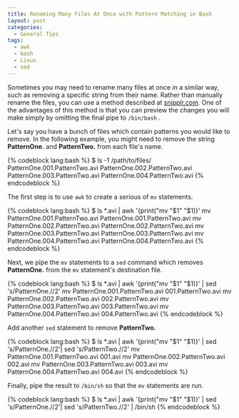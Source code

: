 ```yaml
---
title: Renaming Many Files At Once with Pattern Matching in Bash
layout: post
categories:
  - General Tips
tags:
  - awk
  - bash
  - Linux
  - sed
---
```

Sometimes you may need to rename many files at once in a similar way, such as removing a 
specific string from their name. Rather than manually rename the files, you can use a method 
described at [snipplr.com][1]. One of the advantages of this method is that you can preview 
the changes you will make simply by omitting the final pipe to `/bin/bash` .

Let's say you have a bunch of files which contain patterns you would like to remove. In the
following example, you might need to remove the string **PatternOne.** and **PatternTwo.** 
from each file's name.

{% codeblock lang:bash %}
$ ls -1 /path/to/files/
PatternOne.001.PatternTwo.avi
PatternOne.002.PatternTwo.avi
PatternOne.003.PatternTwo.avi
PatternOne.004.PatternTwo.avi
{% endcodeblock %}

The first step is to use `awk` to create a serious of `mv` statements.

{% codeblock lang:bash %}
$ ls *.avi | awk '{print("mv "$1" "$1)}'
mv PatternOne.001.PatternTwo.avi PatternOne.001.PatternTwo.avi
mv PatternOne.002.PatternTwo.avi PatternOne.002.PatternTwo.avi
mv PatternOne.003.PatternTwo.avi PatternOne.003.PatternTwo.avi
mv PatternOne.004.PatternTwo.avi PatternOne.004.PatternTwo.avi
{% endcodeblock %}

Next, we pipe the `mv` statements to a `sed` command which removes **PatternOne.** from 
the `mv` statement's destination file. 

{% codeblock lang:bash %}
$ ls *.avi | awk '{print("mv "$1" "$1)}' | sed 's/PatternOne.//2'
mv PatternOne.001.PatternTwo.avi 001.PatternTwo.avi
mv PatternOne.002.PatternTwo.avi 002.PatternTwo.avi
mv PatternOne.003.PatternTwo.avi 003.PatternTwo.avi
mv PatternOne.004.PatternTwo.avi 004.PatternTwo.avi
{% endcodeblock %}

Add another `sed` statement to remove **PatternTwo.**

{% codeblock lang:bash %}
$ ls *.avi | awk '{print("mv "$1" "$1)}' | sed 's/PatternOne.//2'| sed 's/PatternTwo.//2'
mv PatternOne.001.PatternTwo.avi 001.avi
mv PatternOne.002.PatternTwo.avi 002.avi
mv PatternOne.003.PatternTwo.avi 003.avi
mv PatternOne.004.PatternTwo.avi 004.avi
{% endcodeblock %}

Finally, pipe the result to `/bin/sh` so that the `mv` statements are run. 

{% codeblock lang:bash %}
$ ls *.avi | awk '{print("mv "$1" "$1)}' | sed 's/PatternOne.//2'| sed 's/PatternTwo.//2' | /bin/sh
{% endcodeblock %}

 [1]: http://snipplr.com/view/3648/batch-file-rename-with-awk-and-sed/
